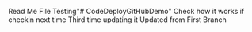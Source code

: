 Read Me File Testing"# CodeDeployGitHubDemo" 
Check how it works if checkin next time
Third time updating it
Updated from First Branch